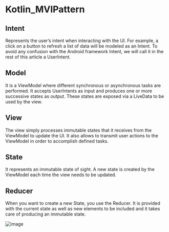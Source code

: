 # Kotlin_MVIPattern

## Intent
Represents the user’s intent when interacting with the UI. For example, a click on a button to refresh a list of data will be modeled as an Intent. To avoid any confusion with the Android framework Intent, we will call it in the rest of this article a UserIntent.

## Model
It is a ViewModel where different synchronous or asynchronous tasks are performed. It accepts UserIntents as input and produces one or more successive states as output. These states are exposed via a LiveData to be used by the view.

## View
The view simply processes immutable states that it receives from the ViewModel to update the UI. It also allows to transmit user actions to the ViewModel in order to accomplish defined tasks.

## State
It represents an immutable state of sight. A new state is created by the ViewModel each time the view needs to be updated.

## Reducer
When you want to create a new State, you use the Reducer. It is provided with the current state as well as new elements to be included and it takes care of producing an immutable state.

![image](https://user-images.githubusercontent.com/39657409/86630105-05df6380-bfea-11ea-95d5-f231acfbf421.png)
